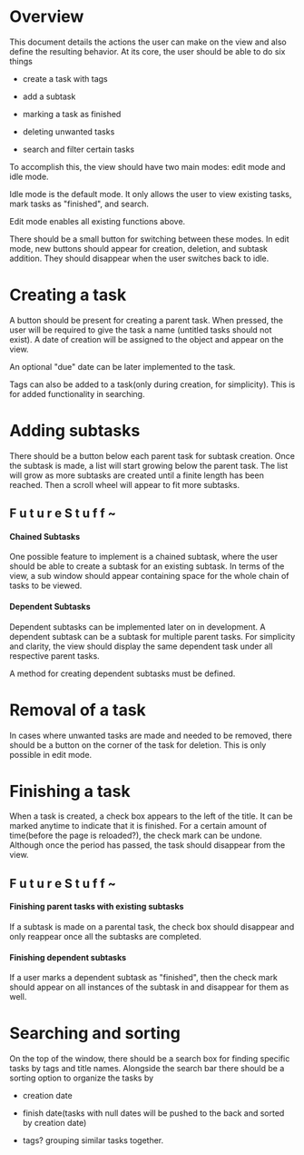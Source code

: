 # Overview

This document details the actions the user can make on the view and also define the resulting behavior. At its core, the user should be able to do six things
* create a task with tags

* add a subtask

* marking a task as finished

* deleting unwanted tasks

* search and filter certain tasks


To accomplish this, the view should have two main modes: edit mode and idle mode.

Idle mode is the default mode. It only allows the user to view existing tasks, mark tasks as "finished", and search.

Edit mode enables all existing functions above.

There should be a small button for switching between these modes.
In edit mode, new buttons should appear for creation, deletion, and subtask addition. They should disappear when the user switches back to idle.

# Creating a task

A button should be present for creating a parent task. When pressed, the user will be required to give the task a name (untitled tasks should not exist). A date of creation will be assigned to the object and appear on the view.

An optional "due" date can be later implemented to the task.

Tags can also be added to a task(only during creation, for simplicity). This is for added functionality in searching.

# Adding subtasks

There should be a button below each parent task for subtask creation. Once the subtask is made, a list will start growing below the parent task. The list will grow as more subtasks are created until a finite length has been reached. Then a scroll wheel will appear to fit more subtasks.

## F u t u r e  S t u f f ~

#### Chained Subtasks
One possible feature to implement is a chained subtask, where the user should be able to create a subtask for an existing subtask. In terms of the view, a sub window should appear containing space for the whole chain of tasks to be viewed.

#### Dependent Subtasks

Dependent subtasks can be implemented later on in development. A dependent subtask can be a subtask for multiple parent tasks. For simplicity and clarity, the view should display the same dependent task under all respective parent tasks.

A method for creating dependent subtasks must be defined.

# Removal of a task

In cases where unwanted tasks are made and needed to be removed, there should be a button on the corner of the task for deletion. This is only possible in edit mode.

# Finishing a task

When a task is created, a check box appears to the left of the title. It can be marked anytime to indicate that it is finished. For a certain amount of time(before the page is reloaded?), the check mark can be undone. Although once the period has passed, the task should disappear from the view.

## F u t u r e  S t u f f ~

#### Finishing parent tasks with existing subtasks

If a subtask is made on a parental task, the check box should disappear and only reappear once all the subtasks are completed.

#### Finishing dependent subtasks

If a user marks a dependent subtask as "finished", then the check mark should appear on all instances of the subtask in and disappear for them as well.

# Searching and sorting

On the top of the window, there should be a search box for finding specific tasks by tags and title names. Alongside the search bar there should be a sorting option to organize the tasks by

* creation date

* finish date(tasks with null dates will be pushed to the back and sorted by creation date)

* tags? grouping similar tasks together.
